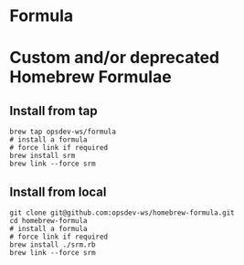 Formula
=======

# Custom and/or deprecated Homebrew Formulae

## Install from tap
```
brew tap opsdev-ws/formula
# install a formula
# force link if required
brew install srm
brew link --force srm
```

## Install from local
```
git clone git@github.com:opsdev-ws/homebrew-formula.git
cd homebrew-formula
# install a formula
# force link if required
brew install ./srm.rb
brew link --force srm
```
